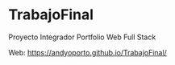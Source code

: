 # TrabajoFinal
Proyecto Integrador Portfolio Web Full Stack

Web: https://andyoporto.github.io/TrabajoFinal/
